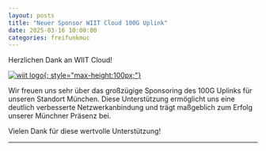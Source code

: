 ```yaml
---
layout: posts
title: "Neuer Sponsor WIIT Cloud 100G Uplink"
date: 2025-03-16 10:00:00
categories: freifunkmuc
---
```


Herzlichen Dank an WIIT Cloud!

[![wiit logo](/assets/unterstuetzung/wiit.png){: style="max-height:100px;"}][wiit]

Wir freuen uns sehr über das großzügige Sponsoring des 100G Uplinks für unseren Standort München. Diese Unterstützung ermöglicht uns eine deutlich verbesserte Netzwerkanbindung und trägt maßgeblich zum Erfolg unserer Münchner Präsenz bei.

Vielen Dank für diese wertvolle Unterstützung!

---

[wiit]: https://www.wiit.cloud/
